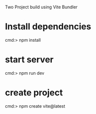 Two Project build using Vite Bundler

# Install dependencies  
 cmd:> npm install 

# start server    
cmd:> npm run dev

# create project   
cmd:> npm create vite@latest
